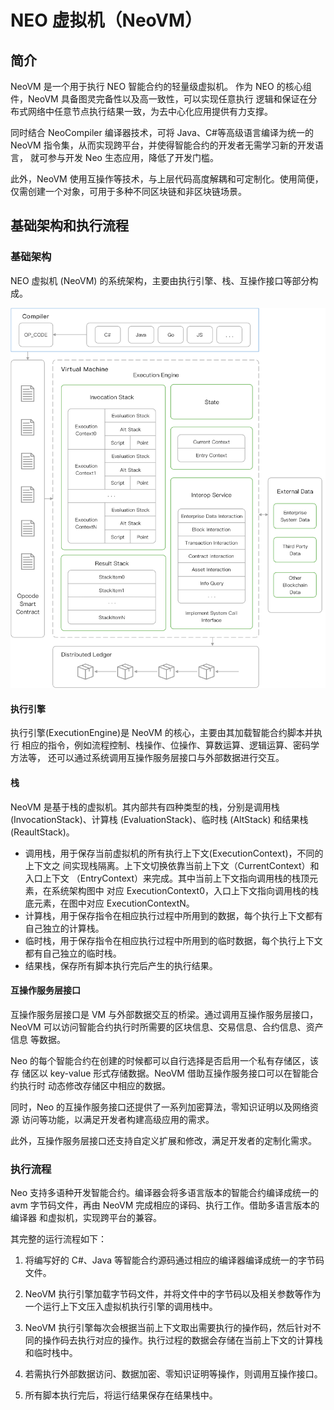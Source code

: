 # NEO 虚拟机（NeoVM）

## 简介 

NeoVM 是一个用于执行 NEO 智能合约的轻量级虚拟机。 作为 NEO 的核心组件，NeoVM 具备图灵完备性以及高一致性，可以实现任意执行 逻辑和保证在分布式网络中任意节点执行结果一致，为去中心化应用提供有力支撑。 

同时结合 NeoCompiler 编译器技术，可将 Java、C#等高级语言编译为统一的 NeoVM 指令集，从而实现跨平台，并使得智能合约的开发者无需学习新的开发语言， 就可参与开发 Neo 生态应用，降低了开发门槛。 

此外，NeoVM 使用互操作等技术，与上层代码高度解耦和可定制化。使用简便， 仅需创建一个对象，可用于多种不同区块链和非区块链场景。 

## 基础架构和执行流程 

### 基础架构 

NEO 虚拟机 (NeoVM) 的系统架构，主要由执行引擎、栈、互操作接口等部分构成。 

![](../../assets/neovm.png)

#### 执行引擎

执行引擎(ExecutionEngine)是 NeoVM 的核心，主要由其加载智能合约脚本并执行 相应的指令，例如流程控制、栈操作、位操作、算数运算、逻辑运算、密码学方法等， 还可以通过系统调用互操作服务层接口与外部数据进行交互。 

#### 栈 

NeoVM 是基于栈的虚拟机。其内部共有四种类型的栈，分别是调用栈 (InvocationStack)、计算栈 (EvaluationStack)、临时栈 (AltStack) 和结果栈 (ReaultStack)。 

- 调用栈，用于保存当前虚拟机的所有执行上下文(ExecutionContext)，不同的上下文之 间实现栈隔离。上下文切换依靠当前上下文（CurrentContext）和入口上下文 （EntryContext）来完成。其中当前上下文指向调用栈的栈顶元素，在系统架构图中 对应 ExecutionContext0，入口上下文指向调用栈的栈底元素，在图中对应 ExecutionContextN。 
- 计算栈，用于保存指令在相应执行过程中所用到的数据，每个执行上下文都有自己独立的计算栈。 
- 临时栈，用于保存指令在相应执行过程中所用到的临时数据，每个执行上下文都有自己独立的临时栈。 
- 结果栈，保存所有脚本执行完后产生的执行结果。 

#### 互操作服务层接口 

互操作服务层接口是 VM 与外部数据交互的桥梁。通过调用互操作服务层接口， NeoVM 可以访问智能合约执行时所需要的区块信息、交易信息、合约信息、资产信息 等数据。 

Neo 的每个智能合约在创建的时候都可以自行选择是否启用一个私有存储区，该存 储区以 key-value 形式存储数据。NeoVM 借助互操作服务接口可以在智能合约执行时 动态修改存储区中相应的数据。 

同时，Neo 的互操作服务接口还提供了一系列加密算法，零知识证明以及网络资源 访问等功能，以满足开发者构建高级应用的需求。 

此外，互操作服务层接口还支持自定义扩展和修改，满足开发者的定制化需求。  

### 执行流程 

Neo 支持多语种开发智能合约。编译器会将多语言版本的智能合约编译成统一的 avm 字节码文件，再由 NeoVM 完成相应的译码、执行工作。借助多语言版本的编译器 和虚拟机，实现跨平台的兼容。 

其完整的运行流程如下： 

1. 将编写好的 C#、Java 等智能合约源码通过相应的编译器编译成统一的字节码文件。

2. NeoVM 执行引擎加载字节码文件，并将文件中的字节码以及相关参数等作为一个运行上下文压入虚拟机执行引擎的调用栈中。 
3. NeoVM 执行引擎每次会根据当前上下文取出需要执行的操作码，然后针对不同的操作码去执行对应的操作。执行过程的数据会存储在当前上下文的计算栈和临时栈中。

4. 若需执行外部数据访问、数据加密、零知识证明等操作，则调用互操作接口。 
5. 所有脚本执行完后，将运行结果保存在结果栈中。 